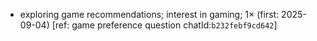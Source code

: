 - exploring game recommendations; interest in gaming; 1× (first: 2025-09-04) [ref: game preference question chatId:`b232febf9cd642`]